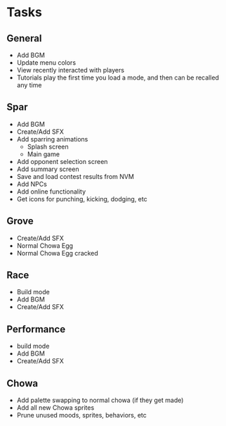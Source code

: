 # Tasks

## General
- Add BGM
- Update menu colors
- View recently interacted with players
- Tutorials play the first time you load a mode, and then can be recalled any time

## Spar
- Add BGM
- Create/Add SFX
- Add sparring animations
  - Splash screen
  - Main game
- Add opponent selection screen
- Add summary screen
- Save and load contest results from NVM
- Add NPCs
- Add online functionality
- Get icons for punching, kicking, dodging, etc

## Grove
- Create/Add SFX
- Normal Chowa Egg
- Normal Chowa Egg cracked

## Race
- Build mode
- Add BGM
- Create/Add SFX

## Performance
- build mode
- Add BGM
- Create/Add SFX

## Chowa
- Add palette swapping to normal chowa (if they get made)
- Add all new Chowa sprites
- Prune unused moods, sprites, behaviors, etc